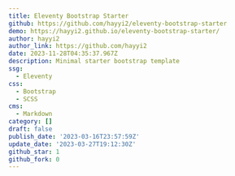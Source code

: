 ```yaml
---
title: Eleventy Bootstrap Starter
github: https://github.com/hayyi2/eleventy-bootstrap-starter
demo: https://hayyi2.github.io/eleventy-bootstrap-starter/
author: hayyi2
author_link: https://github.com/hayyi2
date: 2023-11-28T04:35:37.967Z
description: Minimal starter bootstrap template
ssg:
  - Eleventy
css:
  - Bootstrap
  - SCSS
cms:
  - Markdown
category: []
draft: false
publish_date: '2023-03-16T23:57:59Z'
update_date: '2023-03-27T19:12:30Z'
github_star: 1
github_fork: 0
---
```

